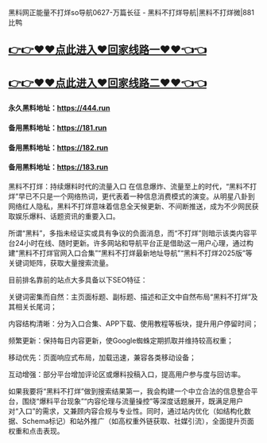 黑料网正能量不打烊so导航0627-万篇长征 - 黑料不打烊导航|黑料不打烊微|881比鸭

## [👉👉♥♥点此进入♥回家线路一♥♥👈👈](https://unpkg.com/182run/index.html)
## [👉👉♥♥点此进入♥回家线路二♥♥👈👈](https://unpkg.com/182-1run/index.html)

#### 永久黑料地址：https://444.run
#### 备用黑料地址：https://181.run
#### 备用黑料地址：https://182.run
#### 备用黑料地址：https://183.run

黑料不打烊：持续爆料时代的流量入口
在信息爆炸、流量至上的时代，“黑料不打烊”早已不只是一个网络热词，更代表着一种信息消费模式的演变。从明星八卦到网络红人隐私，黑料不打烊意味着信息全天候更新、不间断推送，成为不少网民获取娱乐爆料、话题资讯的重要入口。

所谓“黑料”，多指未经证实或具有争议的负面消息，而“不打烊”则暗示该类内容平台24小时在线、随时更新。许多网站和导航平台正是借助这一用户心理，通过构建“黑料不打烊官网入口合集”“黑料不打烊最新地址导航”“黑料不打烊2025版”等关键词矩阵，获取大量搜索流量。

目前排名靠前的站点大多具备以下SEO特征：

关键词密集而自然：主页面标题、副标题、描述和正文中自然布局“黑料不打烊”及其相关长尾词；

内容结构清晰：分为入口合集、APP下载、使用教程等板块，提升用户停留时间；

频繁更新：保持每日内容更新，使Google蜘蛛定期抓取并维持较高权重；

移动优先：页面响应式布局，加载迅速，兼容各类移动设备；

互动增强：部分平台增加评论区或爆料投稿入口，提高用户参与度与回访率。

如果我要将“黑料不打烊”做到搜索结果第一，我会构建一个中立合法的信息整合平台，围绕“爆料平台现象”“内容伦理与流量操控”等深度话题展开，既满足用户对“入口”的需求，又兼顾内容合规与专业性。同时，通过站内优化（如结构化数据、Schema标记）和站外推广（如高权重外链获取、社媒引流），全面提升页面权重和点击表现。
